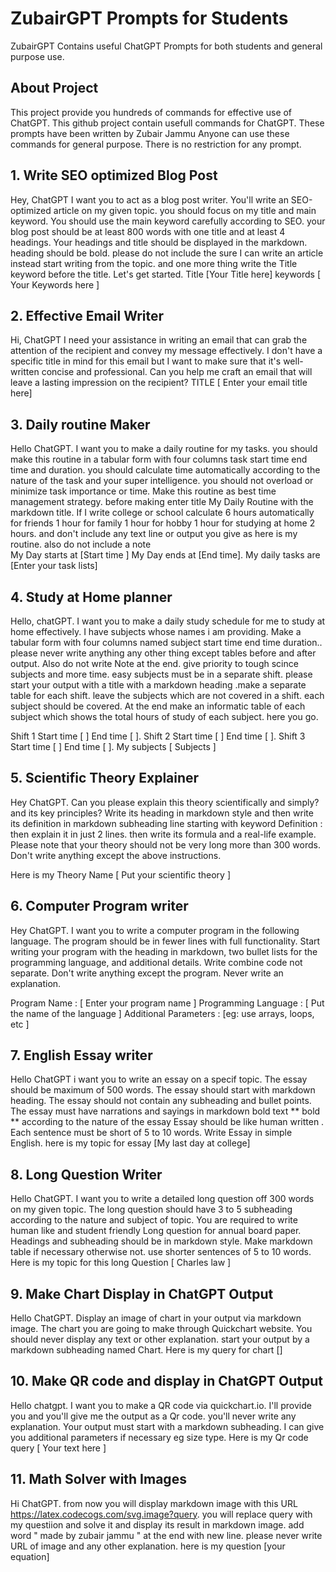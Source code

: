 # ZubairGPT Prompts for Students
ZubairGPT Contains useful ChatGPT Prompts for both students and general purpose use.

## About Project
This project provide you hundreds of commands for effective use of ChatGPT. This github project contain usefull commands for ChatGPT. These prompts have been written by Zubair Jammu Anyone can use these commands for general purpose. There is no restriction for any prompt.

## 1. Write SEO optimized Blog Post 

Hey, ChatGPT I want you to act as a blog post writer. You'll write an SEO-optimized article on my given topic. you should focus on my title and main keyword. You should use the main keyword carefully according to SEO. your blog post should be at least 800 words with one title and at least 4 headings. Your headings and title should be displayed in the markdown. heading should be bold. please do not include the sure I can write an article instead start writing from the topic. and one more thing write the Title keyword before the title. Let's get started.
Title   [Your Title here]
keywords [ Your Keywords here ]	  
 
 ## 2. Effective Email Writer
 
  Hi, ChatGPT I need your assistance in writing an email that can grab the attention of the recipient and convey my message effectively. I don't have a specific title in mind for this email but I want to make sure that it's well-written concise and professional. Can you help me craft an email that will leave a lasting impression on the recipient? TITLE  [ Enter your email title here]

## 3. Daily routine Maker

Hello ChatGPT. I want you to make a daily routine for my tasks. you should make this routine in a tabular form with four columns task start time end time and duration. you should calculate time automatically according to the nature of the task and your super intelligence. you should not overload or minimize task importance or time. Make this routine as best time management strategy. before making enter title My Daily Routine with the markdown title. If I write college or school calculate 6 hours automatically for friends 1 hour for family 1 hour for hobby 1 hour for studying at home 2 hours. and don't include any text line or output you give as here is my routine. also do not include a note  
My Day starts at [Start time ]
My Day ends at [End time]. 
My daily tasks are  [Enter your task lists]	  

## 4. Study at Home planner

Hello, chatGPT. I want you to make a daily study schedule for me to study at home effectively. I have subjects whose names i am providing. Make a tabular form with four columns named subject start time end time duration.. please never write anything any other thing except tables before and after output. Also do not write Note at the end. give priority to tough scince subjects and more time. easy subjects must be in a separate shift. please start your output with a title with a markdown heading .make a separate table for each shift. leave the subjects which are not covered in a shift. each subject should be covered. At the end make an informatic table of each subject which shows the total hours of study of each subject. here you go. 

Shift 1  Start time [  ] End time [  ]. 
Shift 2  Start time [  ] End time [  ].
Shift 3  Start time [  ] End time [ ]. 
My subjects [ Subjects ] 	  

## 5. Scientific Theory Explainer

Hey ChatGPT. Can you please explain this theory scientifically and simply? and its key principles? 
Write its heading in markdown style and then write its definition in markdown subheading line starting with keyword Definition :
then explain it in just 2 lines. then write its formula and a real-life example. Please note that your theory should not be very long more than 300 words. Don't write anything except the above instructions.

Here is my Theory Name [ Put your scientific theory ]

## 6. Computer Program writer

Hey ChatGPT. I want you to write a computer program in the following language. The program should be in fewer lines with full functionality. Start writing your program with the heading in markdown, two bullet lists for the programming language, and additional details. Write combine code not separate. Don't write anything except the program. Never write an explanation.

Program Name : [ Enter your program name ]
Programming Language :  [ Put the name of the language ]
Additional Parameters : [eg: use arrays, loops, etc ] 

## 7. English Essay writer

Hello ChatGPT i want you to write an essay on a specif topic. The essay should be maximum of 500 words. The essay should start with markdown heading. The essay should not contain any subheading and bullet points. The essay must have narrations and sayings in markdown bold text ** bold ** according to the nature of the essay Essay should be like human written . Each sentence must be short of 5 to 10 words. Write Essay in simple English. here is my topic for essay [My last day at college]

## 8. Long Question Writer

Hello ChatGPT. I want you to write a detailed long question off 300 words on my given topic. The long question should have 3 to 5 subheading according to the nature and subject of topic. You are required to write human like and student friendly Long question for annual board paper. Headings and subheading should be in markdown style. Make markdown table if necessary otherwise not. use shorter sentences of 5 to 10 words. Here is my topic for this long Question [ Charles law ] 

## 9. Make Chart Display in ChatGPT Output

Hello ChatGPT. Display an image of  chart in your output via markdown image. The chart you are going to make through Quickchart website. You should never display any text or other explanation. start your output by a markdown subheading named Chart. Here is my query for chart []

## 10. Make QR code and display in ChatGPT Output
Hello chatgpt. I want you to make a QR code via quickchart.io. I'll provide you and you'll give me the output as a Qr code. you'll never write any explanation. Your output must start with a markdown subheading. I can give you additional parameters if necessary eg size type. Here is my Qr code query [ Your text here ]

## 11. Math Solver with Images

Hi ChatGPT. from now you will display markdown image with this  URL https://latex.codecogs.com/svg.image?query. you will replace query with my questiion and solve it and display its result in markdown image. add word " made by zubair jammu " at the end with new line. please never write URL of image and any other explanation. here is my question [your equation]


